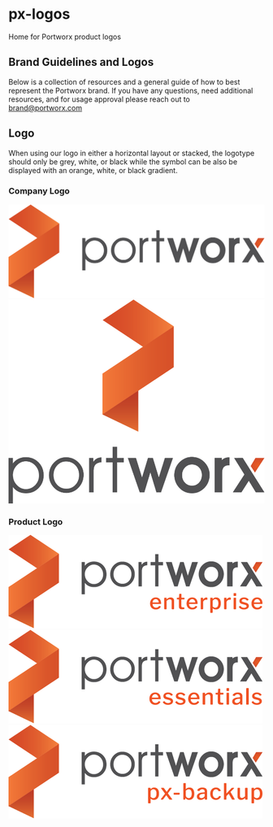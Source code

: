 # px-logos
Home for Portworx product logos

## Brand Guidelines and Logos
Below is a collection of resources and a general guide of how to best represent the Portworx brand. If you have any questions, need additional resources, and for usage approval please reach out to brand@portworx.com

## Logo
When using our logo in either a horizontal layout or stacked, the logotype should only be grey, white, or black while the symbol can be also be displayed with an orange, white, or black gradient.
### Company Logo
![ ](https://github.com/portworx/px-logos/blob/master/Portworx_Logos/Horizontal/png/portworx-logo_horizontal_full-color.png?raw=true)
![ ](https://github.com/portworx/px-logos/blob/master/Portworx_Logos/Stacked/png/portworx-logo_stacked_full-color.png?raw=true)

### Product Logo
![ ](https://github.com/portworx/px-logos/blob/master/Portworx_Product_Logos/Portworx_Enterprise/enterprise_full_color_logo/png/portworx-enterprise-horizontal-color-500px.png?raw=true)
![ ](https://github.com/portworx/px-logos/blob/master/Portworx_Product_Logos/Portworx_Essentials/essentials_full_color_logo/png/portworx-essentials-horizontal-color-500px.png?raw=true)
![ ](https://github.com/portworx/px-logos/blob/master/Portworx_Product_Logos/Portworx_PX_Backup/px_backup_full_color_logo/png/portworx-px-backup-horizontal-color-500px.png?raw=true)

